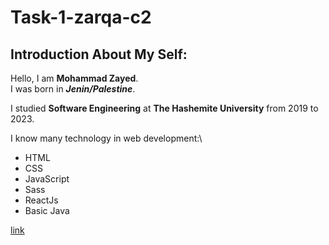 # Task-1-zarqa-c2

## Introduction About My Self:

Hello, I am **Mohammad Zayed**.\
I was born in __*Jenin/Palestine*__.

I studied **Software Engineering** at __The Hashemite University__ from 2019 to 2023.

I know many technology in web development:\
- HTML
- CSS
- JavaScript
- Sass
- ReactJs
- Basic Java

[link](https://www.codeimmersives.com/wp-content/uploads/2021/04/term1.png)

